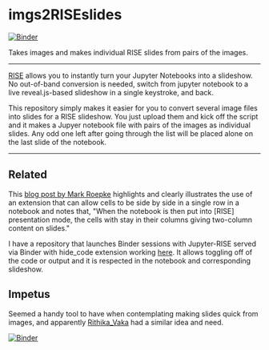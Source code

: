 # imgs2RISEslides

[![Binder](http://mybinder.org/badge_logo.svg)](https://mybinder.org/v2/gh/fomightez/imgs2RISEslides/master?urlpath=lab/tree/index.ipynb)

Takes images and makes individual RISE slides from pairs of the images.

-------------------------------

[RISE](https://github.com/damianavila/RISE/) allows you to instantly turn your Jupyter Notebooks into a slideshow. No out-of-band conversion is needed, switch from jupyter notebook to a live reveal.js-based slideshow in a single keystroke, and back.

This repository simply makes it easier for you to convert several image files into slides for a RISE slideshow. You just upload them and kick off the script and it makes a Jupyer notebook file with pairs of the images as individual slides. Any odd one left after going through the list will be placed alone on the last slide of the notebook.

---- 

Related
-------

This [blog post by Mark Roepke](https://www.markroepke.me/posts/2019/06/05/tips-for-slideshows-in-jupyter.html) highlights and clearly illustrates the use of an extension that can allow cells to be side by side in a single row in a notebook and notes that, "When the notebook is then put into [RISE] presentation mode, the cells with stay in their columns giving two-column content on slides."

I have a repository that launches Binder sessions with Jupyter-RISE served via Binder with hide_code extension working [here](https://github.com/fomightez/jupyter-rise_with-hide_code). It allows toggling off of the code or output and it is respected in the notebook and corresponding slideshow.



Impetus
-------

Seemed a handy tool to have when contemplating making slides quick from images, and apparently [Rithika_Vaka](https://discourse.jupyter.org/t/jupyter-slides-how-do-i-have-a-function-that-creates-new-slides/3062) had a similar idea and need.



[![Binder](http://mybinder.org/badge_logo.svg)](https://mybinder.org/v2/gh/fomightez/imgs2RISEslides/master?urlpath=lab/tree/index.ipynb)